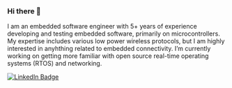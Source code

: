 ### Hi there 👋

<!--
**dougwfoster/dougwfoster** is a ✨ _special_ ✨ repository because its `README.md` (this file) appears on your GitHub profile.
-->
I am an embedded software engineer with 5+ years of experience developing and testing embedded software, primarily on microcontrollers. My expertise includes various low power wireless protocols, but I am highly interested in anyhthing related to embedded connectivity. I’m currently working on getting more familiar with open source real-time operating systems (RTOS) and networking. 


<div id="badges">
  <a href="https://www.linkedin.com/in/fosterdoug/">
    <img src="https://img.shields.io/badge/LinkedIn-blue?style=for-the-badge&logo=linkedin&logoColor=white" alt="LinkedIn Badge"/>
  </a>
</div>
  
